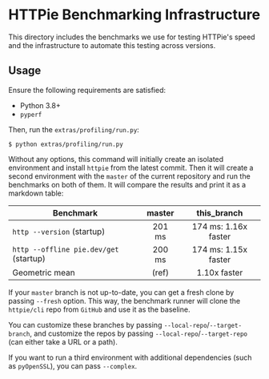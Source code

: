 # HTTPie Benchmarking Infrastructure

This directory includes the benchmarks we use for testing HTTPie's speed and the
infrastructure to automate this testing across versions.

## Usage

Ensure the following requirements are satisfied:

- Python 3.8+
- `pyperf`

Then, run the `extras/profiling/run.py`:

```console
$ python extras/profiling/run.py
```

Without any options, this command will initially create an isolated environment
and install `httpie` from the latest commit. Then it will create a second
environment with the `master` of the current repository and run the benchmarks
on both of them. It will compare the results and print it as a markdown table:

| Benchmark                              | master |     this_branch      |
| -------------------------------------- | :----: | :------------------: |
| `http --version` (startup)             | 201 ms | 174 ms: 1.16x faster |
| `http --offline pie.dev/get` (startup) | 200 ms | 174 ms: 1.15x faster |
| Geometric mean                         | (ref)  |     1.10x faster     |

If your `master` branch is not up-to-date, you can get a fresh clone by passing
`--fresh` option. This way, the benchmark runner will clone the `httpie/cli`
repo from `GitHub` and use it as the baseline.

You can customize these branches by passing `--local-repo`/`--target-branch`,
and customize the repos by passing `--local-repo`/`--target-repo` (can either
take a URL or a path).

If you want to run a third environment with additional dependencies (such as
`pyOpenSSL`), you can pass `--complex`.
